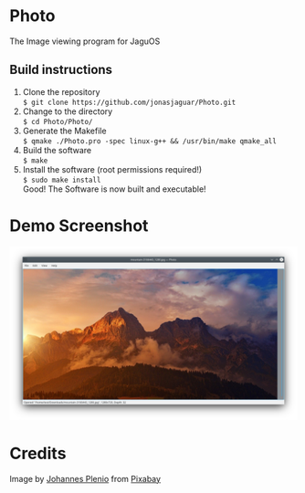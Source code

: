 # Photo
The Image viewing program for JaguOS  
  
## Build instructions  
1. Clone the repository  
`$ git clone https://github.com/jonasjaguar/Photo.git`  
2. Change to the directory  
`$ cd Photo/Photo/`  
3. Generate the Makefile  
`$ qmake ./Photo.pro -spec linux-g++ && /usr/bin/make qmake_all`  
4. Build the software  
`$ make`  
5. Install the software (root permissions required!)  
`$ sudo make install`  
Good! The Software is now built and executable!  

# Demo Screenshot
![screen](https://github.com/em1lyy/Photo/blob/master/screenshot.png?raw=true)

# Credits
Image by [Johannes Plenio](https://pixabay.com/users/jplenio-7645255) from [Pixabay](https://pixabay.com)
